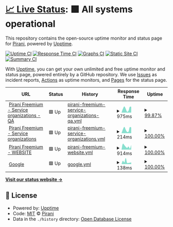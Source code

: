 # [📈 Live Status](https://demo.upptime.js.org): <!--live status--> **🟩 All systems operational**

This repository contains the open-source uptime monitor and status page for [Pirani](https://demo.upptime.js.org), powered by [Upptime](https://github.com/upptime/upptime).

[![Uptime CI](https://github.com/Pirani/upptime/workflows/Uptime%20CI/badge.svg)](https://github.com/Pirani/upptime/actions?query=workflow%3A%22Uptime+CI%22)
[![Response Time CI](https://github.com/Pirani/upptime/workflows/Response%20Time%20CI/badge.svg)](https://github.com/Pirani/upptime/actions?query=workflow%3A%22Response+Time+CI%22)
[![Graphs CI](https://github.com/Pirani/upptime/workflows/Graphs%20CI/badge.svg)](https://github.com/Pirani/upptime/actions?query=workflow%3A%22Graphs+CI%22)
[![Static Site CI](https://github.com/Pirani/upptime/workflows/Static%20Site%20CI/badge.svg)](https://github.com/Pirani/upptime/actions?query=workflow%3A%22Static+Site+CI%22)
[![Summary CI](https://github.com/Pirani/upptime/workflows/Summary%20CI/badge.svg)](https://github.com/Pirani/upptime/actions?query=workflow%3A%22Summary+CI%22)

With [Upptime](https://upptime.js.org), you can get your own unlimited and free uptime monitor and status page, powered entirely by a GitHub repository. We use [Issues](https://github.com/Pirani/upptime/issues) as incident reports, [Actions](https://github.com/Pirani/upptime/actions) as uptime monitors, and [Pages](https://demo.upptime.js.org) for the status page.

<!--start: status pages-->
<!-- This summary is generated by Upptime (https://github.com/upptime/upptime) -->
<!-- Do not edit this manually, your changes will be overwritten -->
<!-- prettier-ignore -->
| URL | Status | History | Response Time | Uptime |
| --- | ------ | ------- | ------------- | ------ |
| <img alt="" src="https://favicons.githubusercontent.com/cert.pirani.co" height="13"> [Pirani Freemium - Service organizations - QA](https://cert.pirani.co/services/organizations/actuator/health) | 🟩 Up | [pirani-freemium-service-organizations-qa.yml](https://github.com/cero-pirani/Pirani-status-upptime/commits/HEAD/history/pirani-freemium-service-organizations-qa.yml) | <details><summary><img alt="Response time graph" src="./graphs/pirani-freemium-service-organizations-qa/response-time-week.png" height="20"> 975ms</summary><br><a href="https://cero-pirani.github.io/Pirani-status-upptime/history/pirani-freemium-service-organizations-qa"><img alt="Response time 437" src="https://img.shields.io/endpoint?url=https%3A%2F%2Fraw.githubusercontent.com%2Fcero-pirani%2FPirani-status-upptime%2FHEAD%2Fapi%2Fpirani-freemium-service-organizations-qa%2Fresponse-time.json"></a><br><a href="https://cero-pirani.github.io/Pirani-status-upptime/history/pirani-freemium-service-organizations-qa"><img alt="24-hour response time 2535" src="https://img.shields.io/endpoint?url=https%3A%2F%2Fraw.githubusercontent.com%2Fcero-pirani%2FPirani-status-upptime%2FHEAD%2Fapi%2Fpirani-freemium-service-organizations-qa%2Fresponse-time-day.json"></a><br><a href="https://cero-pirani.github.io/Pirani-status-upptime/history/pirani-freemium-service-organizations-qa"><img alt="7-day response time 975" src="https://img.shields.io/endpoint?url=https%3A%2F%2Fraw.githubusercontent.com%2Fcero-pirani%2FPirani-status-upptime%2FHEAD%2Fapi%2Fpirani-freemium-service-organizations-qa%2Fresponse-time-week.json"></a><br><a href="https://cero-pirani.github.io/Pirani-status-upptime/history/pirani-freemium-service-organizations-qa"><img alt="30-day response time 437" src="https://img.shields.io/endpoint?url=https%3A%2F%2Fraw.githubusercontent.com%2Fcero-pirani%2FPirani-status-upptime%2FHEAD%2Fapi%2Fpirani-freemium-service-organizations-qa%2Fresponse-time-month.json"></a><br><a href="https://cero-pirani.github.io/Pirani-status-upptime/history/pirani-freemium-service-organizations-qa"><img alt="1-year response time 437" src="https://img.shields.io/endpoint?url=https%3A%2F%2Fraw.githubusercontent.com%2Fcero-pirani%2FPirani-status-upptime%2FHEAD%2Fapi%2Fpirani-freemium-service-organizations-qa%2Fresponse-time-year.json"></a></details> | <details><summary><a href="https://cero-pirani.github.io/Pirani-status-upptime/history/pirani-freemium-service-organizations-qa">99.87%</a></summary><a href="https://cero-pirani.github.io/Pirani-status-upptime/history/pirani-freemium-service-organizations-qa"><img alt="All-time uptime 99.95%" src="https://img.shields.io/endpoint?url=https%3A%2F%2Fraw.githubusercontent.com%2Fcero-pirani%2FPirani-status-upptime%2FHEAD%2Fapi%2Fpirani-freemium-service-organizations-qa%2Fuptime.json"></a><br><a href="https://cero-pirani.github.io/Pirani-status-upptime/history/pirani-freemium-service-organizations-qa"><img alt="24-hour uptime 99.09%" src="https://img.shields.io/endpoint?url=https%3A%2F%2Fraw.githubusercontent.com%2Fcero-pirani%2FPirani-status-upptime%2FHEAD%2Fapi%2Fpirani-freemium-service-organizations-qa%2Fuptime-day.json"></a><br><a href="https://cero-pirani.github.io/Pirani-status-upptime/history/pirani-freemium-service-organizations-qa"><img alt="7-day uptime 99.87%" src="https://img.shields.io/endpoint?url=https%3A%2F%2Fraw.githubusercontent.com%2Fcero-pirani%2FPirani-status-upptime%2FHEAD%2Fapi%2Fpirani-freemium-service-organizations-qa%2Fuptime-week.json"></a><br><a href="https://cero-pirani.github.io/Pirani-status-upptime/history/pirani-freemium-service-organizations-qa"><img alt="30-day uptime 99.95%" src="https://img.shields.io/endpoint?url=https%3A%2F%2Fraw.githubusercontent.com%2Fcero-pirani%2FPirani-status-upptime%2FHEAD%2Fapi%2Fpirani-freemium-service-organizations-qa%2Fuptime-month.json"></a><br><a href="https://cero-pirani.github.io/Pirani-status-upptime/history/pirani-freemium-service-organizations-qa"><img alt="1-year uptime 99.95%" src="https://img.shields.io/endpoint?url=https%3A%2F%2Fraw.githubusercontent.com%2Fcero-pirani%2FPirani-status-upptime%2FHEAD%2Fapi%2Fpirani-freemium-service-organizations-qa%2Fuptime-year.json"></a></details>
| <img alt="" src="https://favicons.githubusercontent.com/platform.pirani.co" height="13"> [Pirani Freemium - Service organizations](https://platform.pirani.co/services/organizations/actuator/health) | 🟩 Up | [pirani-freemium-service-organizations.yml](https://github.com/cero-pirani/Pirani-status-upptime/commits/HEAD/history/pirani-freemium-service-organizations.yml) | <details><summary><img alt="Response time graph" src="./graphs/pirani-freemium-service-organizations/response-time-week.png" height="20"> 214ms</summary><br><a href="https://cero-pirani.github.io/Pirani-status-upptime/history/pirani-freemium-service-organizations"><img alt="Response time 153" src="https://img.shields.io/endpoint?url=https%3A%2F%2Fraw.githubusercontent.com%2Fcero-pirani%2FPirani-status-upptime%2FHEAD%2Fapi%2Fpirani-freemium-service-organizations%2Fresponse-time.json"></a><br><a href="https://cero-pirani.github.io/Pirani-status-upptime/history/pirani-freemium-service-organizations"><img alt="24-hour response time 310" src="https://img.shields.io/endpoint?url=https%3A%2F%2Fraw.githubusercontent.com%2Fcero-pirani%2FPirani-status-upptime%2FHEAD%2Fapi%2Fpirani-freemium-service-organizations%2Fresponse-time-day.json"></a><br><a href="https://cero-pirani.github.io/Pirani-status-upptime/history/pirani-freemium-service-organizations"><img alt="7-day response time 214" src="https://img.shields.io/endpoint?url=https%3A%2F%2Fraw.githubusercontent.com%2Fcero-pirani%2FPirani-status-upptime%2FHEAD%2Fapi%2Fpirani-freemium-service-organizations%2Fresponse-time-week.json"></a><br><a href="https://cero-pirani.github.io/Pirani-status-upptime/history/pirani-freemium-service-organizations"><img alt="30-day response time 153" src="https://img.shields.io/endpoint?url=https%3A%2F%2Fraw.githubusercontent.com%2Fcero-pirani%2FPirani-status-upptime%2FHEAD%2Fapi%2Fpirani-freemium-service-organizations%2Fresponse-time-month.json"></a><br><a href="https://cero-pirani.github.io/Pirani-status-upptime/history/pirani-freemium-service-organizations"><img alt="1-year response time 153" src="https://img.shields.io/endpoint?url=https%3A%2F%2Fraw.githubusercontent.com%2Fcero-pirani%2FPirani-status-upptime%2FHEAD%2Fapi%2Fpirani-freemium-service-organizations%2Fresponse-time-year.json"></a></details> | <details><summary><a href="https://cero-pirani.github.io/Pirani-status-upptime/history/pirani-freemium-service-organizations">100.00%</a></summary><a href="https://cero-pirani.github.io/Pirani-status-upptime/history/pirani-freemium-service-organizations"><img alt="All-time uptime 100.00%" src="https://img.shields.io/endpoint?url=https%3A%2F%2Fraw.githubusercontent.com%2Fcero-pirani%2FPirani-status-upptime%2FHEAD%2Fapi%2Fpirani-freemium-service-organizations%2Fuptime.json"></a><br><a href="https://cero-pirani.github.io/Pirani-status-upptime/history/pirani-freemium-service-organizations"><img alt="24-hour uptime 100.00%" src="https://img.shields.io/endpoint?url=https%3A%2F%2Fraw.githubusercontent.com%2Fcero-pirani%2FPirani-status-upptime%2FHEAD%2Fapi%2Fpirani-freemium-service-organizations%2Fuptime-day.json"></a><br><a href="https://cero-pirani.github.io/Pirani-status-upptime/history/pirani-freemium-service-organizations"><img alt="7-day uptime 100.00%" src="https://img.shields.io/endpoint?url=https%3A%2F%2Fraw.githubusercontent.com%2Fcero-pirani%2FPirani-status-upptime%2FHEAD%2Fapi%2Fpirani-freemium-service-organizations%2Fuptime-week.json"></a><br><a href="https://cero-pirani.github.io/Pirani-status-upptime/history/pirani-freemium-service-organizations"><img alt="30-day uptime 100.00%" src="https://img.shields.io/endpoint?url=https%3A%2F%2Fraw.githubusercontent.com%2Fcero-pirani%2FPirani-status-upptime%2FHEAD%2Fapi%2Fpirani-freemium-service-organizations%2Fuptime-month.json"></a><br><a href="https://cero-pirani.github.io/Pirani-status-upptime/history/pirani-freemium-service-organizations"><img alt="1-year uptime 100.00%" src="https://img.shields.io/endpoint?url=https%3A%2F%2Fraw.githubusercontent.com%2Fcero-pirani%2FPirani-status-upptime%2FHEAD%2Fapi%2Fpirani-freemium-service-organizations%2Fuptime-year.json"></a></details>
| <img alt="" src="https://favicons.githubusercontent.com/www.piranirisk.com" height="13"> [Pirani Freemium - WEBSITE](https://www.piranirisk.com) | 🟩 Up | [pirani-freemium-website.yml](https://github.com/cero-pirani/Pirani-status-upptime/commits/HEAD/history/pirani-freemium-website.yml) | <details><summary><img alt="Response time graph" src="./graphs/pirani-freemium-website/response-time-week.png" height="20"> 914ms</summary><br><a href="https://cero-pirani.github.io/Pirani-status-upptime/history/pirani-freemium-website"><img alt="Response time 786" src="https://img.shields.io/endpoint?url=https%3A%2F%2Fraw.githubusercontent.com%2Fcero-pirani%2FPirani-status-upptime%2FHEAD%2Fapi%2Fpirani-freemium-website%2Fresponse-time.json"></a><br><a href="https://cero-pirani.github.io/Pirani-status-upptime/history/pirani-freemium-website"><img alt="24-hour response time 1250" src="https://img.shields.io/endpoint?url=https%3A%2F%2Fraw.githubusercontent.com%2Fcero-pirani%2FPirani-status-upptime%2FHEAD%2Fapi%2Fpirani-freemium-website%2Fresponse-time-day.json"></a><br><a href="https://cero-pirani.github.io/Pirani-status-upptime/history/pirani-freemium-website"><img alt="7-day response time 914" src="https://img.shields.io/endpoint?url=https%3A%2F%2Fraw.githubusercontent.com%2Fcero-pirani%2FPirani-status-upptime%2FHEAD%2Fapi%2Fpirani-freemium-website%2Fresponse-time-week.json"></a><br><a href="https://cero-pirani.github.io/Pirani-status-upptime/history/pirani-freemium-website"><img alt="30-day response time 786" src="https://img.shields.io/endpoint?url=https%3A%2F%2Fraw.githubusercontent.com%2Fcero-pirani%2FPirani-status-upptime%2FHEAD%2Fapi%2Fpirani-freemium-website%2Fresponse-time-month.json"></a><br><a href="https://cero-pirani.github.io/Pirani-status-upptime/history/pirani-freemium-website"><img alt="1-year response time 786" src="https://img.shields.io/endpoint?url=https%3A%2F%2Fraw.githubusercontent.com%2Fcero-pirani%2FPirani-status-upptime%2FHEAD%2Fapi%2Fpirani-freemium-website%2Fresponse-time-year.json"></a></details> | <details><summary><a href="https://cero-pirani.github.io/Pirani-status-upptime/history/pirani-freemium-website">100.00%</a></summary><a href="https://cero-pirani.github.io/Pirani-status-upptime/history/pirani-freemium-website"><img alt="All-time uptime 100.00%" src="https://img.shields.io/endpoint?url=https%3A%2F%2Fraw.githubusercontent.com%2Fcero-pirani%2FPirani-status-upptime%2FHEAD%2Fapi%2Fpirani-freemium-website%2Fuptime.json"></a><br><a href="https://cero-pirani.github.io/Pirani-status-upptime/history/pirani-freemium-website"><img alt="24-hour uptime 100.00%" src="https://img.shields.io/endpoint?url=https%3A%2F%2Fraw.githubusercontent.com%2Fcero-pirani%2FPirani-status-upptime%2FHEAD%2Fapi%2Fpirani-freemium-website%2Fuptime-day.json"></a><br><a href="https://cero-pirani.github.io/Pirani-status-upptime/history/pirani-freemium-website"><img alt="7-day uptime 100.00%" src="https://img.shields.io/endpoint?url=https%3A%2F%2Fraw.githubusercontent.com%2Fcero-pirani%2FPirani-status-upptime%2FHEAD%2Fapi%2Fpirani-freemium-website%2Fuptime-week.json"></a><br><a href="https://cero-pirani.github.io/Pirani-status-upptime/history/pirani-freemium-website"><img alt="30-day uptime 100.00%" src="https://img.shields.io/endpoint?url=https%3A%2F%2Fraw.githubusercontent.com%2Fcero-pirani%2FPirani-status-upptime%2FHEAD%2Fapi%2Fpirani-freemium-website%2Fuptime-month.json"></a><br><a href="https://cero-pirani.github.io/Pirani-status-upptime/history/pirani-freemium-website"><img alt="1-year uptime 100.00%" src="https://img.shields.io/endpoint?url=https%3A%2F%2Fraw.githubusercontent.com%2Fcero-pirani%2FPirani-status-upptime%2FHEAD%2Fapi%2Fpirani-freemium-website%2Fuptime-year.json"></a></details>
| <img alt="" src="https://favicons.githubusercontent.com/www.google.com" height="13"> [Google](https://www.google.com) | 🟩 Up | [google.yml](https://github.com/cero-pirani/Pirani-status-upptime/commits/HEAD/history/google.yml) | <details><summary><img alt="Response time graph" src="./graphs/google/response-time-week.png" height="20"> 138ms</summary><br><a href="https://cero-pirani.github.io/Pirani-status-upptime/history/google"><img alt="Response time 91" src="https://img.shields.io/endpoint?url=https%3A%2F%2Fraw.githubusercontent.com%2Fcero-pirani%2FPirani-status-upptime%2FHEAD%2Fapi%2Fgoogle%2Fresponse-time.json"></a><br><a href="https://cero-pirani.github.io/Pirani-status-upptime/history/google"><img alt="24-hour response time 95" src="https://img.shields.io/endpoint?url=https%3A%2F%2Fraw.githubusercontent.com%2Fcero-pirani%2FPirani-status-upptime%2FHEAD%2Fapi%2Fgoogle%2Fresponse-time-day.json"></a><br><a href="https://cero-pirani.github.io/Pirani-status-upptime/history/google"><img alt="7-day response time 138" src="https://img.shields.io/endpoint?url=https%3A%2F%2Fraw.githubusercontent.com%2Fcero-pirani%2FPirani-status-upptime%2FHEAD%2Fapi%2Fgoogle%2Fresponse-time-week.json"></a><br><a href="https://cero-pirani.github.io/Pirani-status-upptime/history/google"><img alt="30-day response time 91" src="https://img.shields.io/endpoint?url=https%3A%2F%2Fraw.githubusercontent.com%2Fcero-pirani%2FPirani-status-upptime%2FHEAD%2Fapi%2Fgoogle%2Fresponse-time-month.json"></a><br><a href="https://cero-pirani.github.io/Pirani-status-upptime/history/google"><img alt="1-year response time 91" src="https://img.shields.io/endpoint?url=https%3A%2F%2Fraw.githubusercontent.com%2Fcero-pirani%2FPirani-status-upptime%2FHEAD%2Fapi%2Fgoogle%2Fresponse-time-year.json"></a></details> | <details><summary><a href="https://cero-pirani.github.io/Pirani-status-upptime/history/google">100.00%</a></summary><a href="https://cero-pirani.github.io/Pirani-status-upptime/history/google"><img alt="All-time uptime 100.00%" src="https://img.shields.io/endpoint?url=https%3A%2F%2Fraw.githubusercontent.com%2Fcero-pirani%2FPirani-status-upptime%2FHEAD%2Fapi%2Fgoogle%2Fuptime.json"></a><br><a href="https://cero-pirani.github.io/Pirani-status-upptime/history/google"><img alt="24-hour uptime 100.00%" src="https://img.shields.io/endpoint?url=https%3A%2F%2Fraw.githubusercontent.com%2Fcero-pirani%2FPirani-status-upptime%2FHEAD%2Fapi%2Fgoogle%2Fuptime-day.json"></a><br><a href="https://cero-pirani.github.io/Pirani-status-upptime/history/google"><img alt="7-day uptime 100.00%" src="https://img.shields.io/endpoint?url=https%3A%2F%2Fraw.githubusercontent.com%2Fcero-pirani%2FPirani-status-upptime%2FHEAD%2Fapi%2Fgoogle%2Fuptime-week.json"></a><br><a href="https://cero-pirani.github.io/Pirani-status-upptime/history/google"><img alt="30-day uptime 100.00%" src="https://img.shields.io/endpoint?url=https%3A%2F%2Fraw.githubusercontent.com%2Fcero-pirani%2FPirani-status-upptime%2FHEAD%2Fapi%2Fgoogle%2Fuptime-month.json"></a><br><a href="https://cero-pirani.github.io/Pirani-status-upptime/history/google"><img alt="1-year uptime 100.00%" src="https://img.shields.io/endpoint?url=https%3A%2F%2Fraw.githubusercontent.com%2Fcero-pirani%2FPirani-status-upptime%2FHEAD%2Fapi%2Fgoogle%2Fuptime-year.json"></a></details>

<!--end: status pages-->

[**Visit our status website →**](https://demo.upptime.js.org)

## 📄 License

- Powered by: [Upptime](https://github.com/upptime/upptime)
- Code: [MIT](./LICENSE) © [Pirani](https://demo.upptime.js.org)
- Data in the `./history` directory: [Open Database License](https://opendatacommons.org/licenses/odbl/1-0/)
